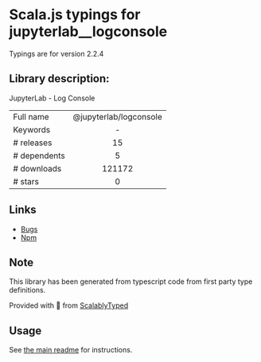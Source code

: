 
# Scala.js typings for jupyterlab__logconsole

Typings are for version 2.2.4

## Library description:
JupyterLab - Log Console

|                    |                 |
| ------------------ | :-------------: |
| Full name          | @jupyterlab/logconsole |
| Keywords           | - |
| # releases         | 15 |
| # dependents       | 5 |
| # downloads        | 121172 |
| # stars            | 0 |

## Links
- [Bugs](https://github.com/jupyterlab/jupyterlab/issues)
- [Npm](https://www.npmjs.com/package/%40jupyterlab%2Flogconsole)
    


## Note
This library has been generated from typescript code from first party type definitions.

Provided with :purple_heart: from [ScalablyTyped](https://github.com/oyvindberg/ScalablyTyped)

## Usage
See [the main readme](../../readme.md) for instructions.


